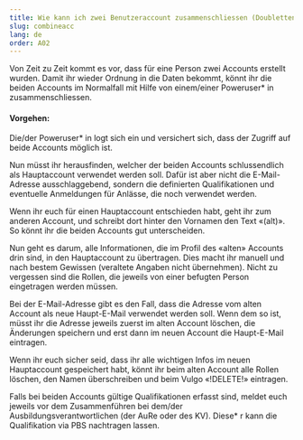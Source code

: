 ```yaml
---
title: Wie kann ich zwei Benutzeraccount zusammenschliessen (Doubletten)?
slug: combineacc
lang: de
order: A02
---
```


Von Zeit zu Zeit kommt es vor, dass für eine Person zwei Accounts erstellt wurden. Damit ihr wieder Ordnung in die Daten bekommt, könnt ihr die beiden Accounts im Normalfall mit Hilfe von einem/einer Poweruser* in zusammenschliessen.

#### Vorgehen:
Die/der Poweruser* in logt sich ein und versichert sich, dass der Zugriff auf beide Accounts möglich ist.

Nun müsst ihr herausfinden, welcher der beiden Accounts schlussendlich als Hauptaccount verwendet werden soll. Dafür ist aber nicht die E-Mail-Adresse ausschlaggebend, sondern die definierten Qualifikationen und eventuelle Anmeldungen für Anlässe, die noch verwendet werden.

Wenn ihr euch für einen Hauptaccount entschieden habt, geht ihr zum anderen Account, und schreibt dort hinter den Vornamen den Text «(alt)». So könnt ihr die beiden Accounts gut unterscheiden.

Nun geht es darum, alle Informationen, die im Profil des «alten» Accounts drin sind, in den Hauptaccount zu übertragen. Dies macht ihr manuell und nach bestem Gewissen (veraltete Angaben nicht übernehmen). Nicht zu vergessen sind die Rollen, die jeweils von einer befugten Person eingetragen werden müssen.

Bei der E-Mail-Adresse gibt es den Fall, dass die Adresse vom alten Account als neue Haupt-E-Mail verwendet werden soll. Wenn dem so ist, müsst ihr die Adresse jeweils zuerst im alten Account löschen, die Änderungen speichern und erst dann im neuen Account die Haupt-E-Mail eintragen.

Wenn ihr euch sicher seid, dass ihr alle wichtigen Infos im neuen Hauptaccount gespeichert habt, könnt ihr beim alten Account alle Rollen löschen, den Namen überschreiben und beim Vulgo «!DELETE!» eintragen.

Falls bei beiden Accounts gültige Qualifikationen erfasst sind, meldet euch jeweils vor dem Zusammenführen bei dem/der Ausbildungsverantwortlichen (der AuRe oder des KV). Diese* r kann die Qualifikation via PBS nachtragen lassen.

